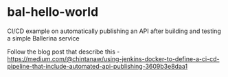 # bal-hello-world
CI/CD example on automatically publishing an API after building and testing a simple Ballerina service

Follow the blog post that describe this - https://medium.com/@chintanaw/using-jenkins-docker-to-define-a-ci-cd-pipeline-that-include-automated-api-publishing-3609b3e8daa1
